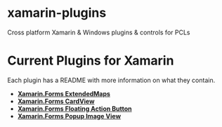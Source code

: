 xamarin-plugins
===============

Cross platform Xamarin & Windows plugins & controls for PCLs

# Current Plugins for Xamarin

Each plugin has a README with more information on what they contain.
* **[Xamarin.Forms ExtendedMaps](https://github.com/keannan5390/xamarin-plugins/tree/master/ExtendedMaps)**
* **[Xamarin.Forms CardView](https://github.com/keannan5390/xamarin-plugins/tree/master/CardView)**
* **[Xamarin.Forms Floating Action Button](https://github.com/keannan5390/xamarin-plugins/tree/master/FloatingActionButton)**
* **[Xamarin.Forms Popup Image View](https://github.com/keannan5390/xamarin-plugins/tree/master/Popup%20Image%20View)**
